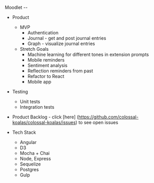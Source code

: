Moodlet -- 

- Product
  - MVP
    - Authentication
    - Journal - get and post journal entries
    - Graph - visualize journal entries
  - Stretch Goals
    - Machine learning for different tones in extension prompts
    - Mobile reminders
    - Sentiment analysis
    - Reflection reminders from past
    - Refactor to React
    - Mobile app

- Testing
  - Unit tests
  - Integration tests

- Product Backlog - click [here] (https://github.com/colossal-koalas/colossal-koalas/issues) to see open issues

- Tech Stack
  - Angular 
  - D3
  - Mocha + Chai
  - Node, Express
  - Sequelize
  - Postgres
  - Gulp
